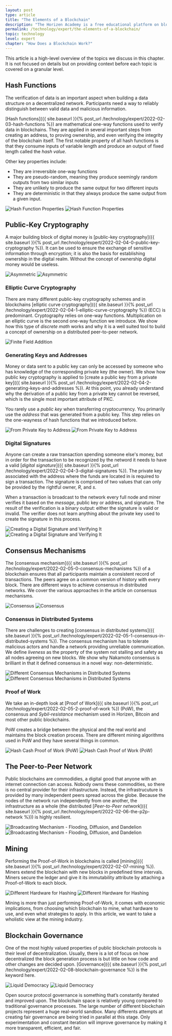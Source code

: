```yaml
---
layout: post
type: article
title: "The Elements of a Blockchain"
description: "The Horizen Academy is a free educational platform on blockchain technology, cryptocurrency, and privacy. This chapter is is not available yet. We add content frequently, sign up for our newsletter for notifications when it's released."
permalink: /technology/expert/the-elements-of-a-blockchain/
topic: technology
level: expert
chapter: "How Does a Blockchain Work?"
---
```


This article is a high-level overview of the topics we discuss in this chapter. It is not focused on details but on providing context before each topic is covered on a granular level.

## Hash Functions

The verification of data is an important aspect when building a data structure on a decentralized network. Participants need a way to reliably distinguish between valid data and malicious information.

[Hash functions]({{ site.baseurl }}{% post_url /technology/expert/2022-02-03-hash-functions %}) are mathematical one-way functions used to verify data in blockchains. They are applied in several important steps from creating an address, to proving ownership, and even verifying the integrity of the blockchain itself. The first notable property of all hash functions is that they consume inputs of variable length and produce an output of fixed length called the *hash value*.

Other key properties include:

- They are irreversible one-way functions
- They are pseudo-random, meaning they produce seemingly random outputs from two similar inputs
- They are unlikely to produce the same output for two different inputs
- They are deterministic in that they always produce the same output from a given input.

![Hash Function Properties](/assets/post_files/technology/expert/2.2-hash-functions/hash_function_D.jpg)
![Hash Function Properties](/assets/post_files/technology/expert/2.2-hash-functions/hash_function_M.jpg)

## Public-Key Cryptography

A major building block of digital money is [public-key cryptography]({{ site.baseurl }}{% post_url /technology/expert/2022-02-04-0-public-key-cryptography %}). It can be used to ensure the exchange of sensitive information through encryption; it is also the basis for establishing ownership in the digital realm. Without the concept of ownership digital money would be useless.

![Asymmetric](/assets/post_files/technology/beginner/identity-in-blockchain/asymmetric_D.jpg)
![Asymmetric](/assets/post_files/technology/beginner/identity-in-blockchain/asymmetric_M.jpg)

### Elliptic Curve Cryptography

There are many different public-key cryptography schemes and in blockchains [elliptic curve cryptography]({{ site.baseurl }}{% post_url /technology/expert/2022-02-04-1-elliptic-curve-cryptography %}) (ECC) is predominant. Cryptography relies on one-way functions. Multiplication on an elliptic curve is the second one-way function we introduce. We show how this type of *discrete math* works and why it is a well suited tool to build a concept of ownership on a distributed peer-to-peer network.

![Finite Field Addition](/assets/post_files/technology/expert/2.3.1-ecc/finite_addition.gif)

### Generating Keys and Addresses

Money or data sent to a public key can only be accessed by someone who has knowledge of the corresponding private key (the owner). We show how public key cryptography is applied to [create a public key from a private key]({{ site.baseurl }}{% post_url /technology/expert/2022-02-04-2-generating-keys-and-addresses %}). At this point, you already understand why the derivation of a public key from a private key cannot be reversed, which is the single most important attribute of PKC.

You rarely use a *public key* when transferring cryptocurrency. You primarily use the *address* that was generated from a public key. This step relies on the one-wayness of hash functions that we introduced before.

![From Private Key to Address](/assets/post_files/technology/expert/2.3.2-keys-and-addresses/address-derivation-basic_D.jpg)
![From Private Key to Address](/assets/post_files/technology/expert/2.3.2-keys-and-addresses/address-derivation-basic_M.jpg)

### Digital Signatures

Anyone can create a raw transaction spending someone else's money, but in order for the transaction to be recognized by the netword it needs to have a valid [*digital signature*]({{ site.baseurl }}{% post_url /technology/expert/2022-02-04-3-digital-signatures %}). The private key associated with the address where the funds are located in is required to sign a transaction. The signature is comprised of two values that can only be provided by the rightful owner, *R*, and *s*.

When a transaction is broadcast to the network every full node and miner verifies it based on the *message*, public key or address, and signature. The result of the verification is a binary output: either the signature is valid or invalid. The verifier does not learn anything about the private key used to create the signature in this process.

![Creating a Digital Signature and Verifying It](/assets/post_files/technology/expert/2.3.3-digital-signatures/digital-signature_D.jpg)
![Creating a Digital Signature and Verifying It](/assets/post_files/technology/expert/2.3.3-digital-signatures/digital-signature_M.jpg)

## Consensus Mechanisms

The [consensus mechanism]({{ site.baseurl }}{% post_url /technology/expert/2022-02-05-0-consensus-mechanisms %}) of a blockchain ensures that all participants maintain a consistent record of transactions. The peers agree on a common version of history with every block. There are different ways to achieve consensus in distributed networks. We cover the various approaches in the article on consensus mechanisms.

![Consensus](/assets/post_files/technology/advanced/consensus-mechanisms/consensus_D.jpg)
![Consensus](/assets/post_files/technology/advanced/consensus-mechanisms/consensus_M.jpg)

### Consensus in Distributed Systems

There are challenges to creating [consensus in distributed systems]({{ site.baseurl }}{% post_url /technology/expert/2022-02-05-1-consensus-in-distributed-systems %}). The consensus mechanism has to tolerate malicious actors and handle a network providing unreliable communication. We define *liveness* as the property of the system not stalling and safety as all nodes agreeing on new blocks. We show why Nakamoto consensus is brilliant in that it defined consensus in a novel way: non-deterministic.

![Different Consensus Mechanisms in Distributed Systems](/assets/post_files/technology/expert/2.1-elements-of-a-blockchain/consensus-in-distributed-systems_D.jpg)
![Different Consensus Mechanisms in Distributed Systems](/assets/post_files/technology/expert/2.1-elements-of-a-blockchain/consensus-in-distributed-systems_M.jpg)

### Proof of Work

We take an in-depth look at [Proof of Work]({{ site.baseurl }}{% post_url /technology/expert/2022-02-05-2-proof-of-work %}) (PoW), the consensus and *Sybil-resistance* mechanism used in Horizen, Bitcoin and most other public blockchains.

PoW creates a bridge between the physical and the real world and maintains the block creation process. There are different mining algorithms used in PoW and they have several things in common.

![Hash Cash Proof of Work (PoW)](/assets/post_files/technology/expert/2.4.2-pow/hash_cash_pow_D.jpg)
![Hash Cash Proof of Work (PoW)](/assets/post_files/technology/expert/2.4.2-pow/hash_cash_pow_M.jpg)

## The Peer-to-Peer Network

Public blockchains are commodidies, a digital good that anyone with an internet connection can access. Nobody owns these commodities, so there is no central provider for their infrastructure. Instead, the infrastrucuture is provided by many independent peers spread across the globe. Because the nodes of the network run independently from one another, the infrastructure as a whole (the distributed [*Peer-to-Peer network*]({{ site.baseurl }}{% post_url /technology/expert/2022-02-06-the-p2p-network %})) is highly resilient.

![Broadcasting Mechanism - Flooding, Diffusion, and Dandelion](/assets/post_files/technology/expert/2.5-p2p/broadcasting_expert_D.jpg)
![Broadcasting Mechanism - Flooding, Diffusion, and Dandelion](/assets/post_files/technology/expert/2.5-p2p/broadcasting_expert_M.jpg)

## Mining

Performing the Proof-of-Work in blockchains is called [mining]({{ site.baseurl }}{% post_url /technology/expert/2022-02-07-mining %}). Miners extend the blockchain with new blocks in predefined time intervals. Miners secure the ledger and give it its immutability attribute by attaching a Proof-of-Work to each block.

![Different Hardware for Hashing](/assets/post_files/technology/expert/2.2-hash-functions/cpu_asic_D.jpg)
![Different Hardware for Hashing](/assets/post_files/technology/expert/2.2-hash-functions/cpu_asic_M.jpg)

Mining is more than just performing Proof-of-Work, it comes with economic implications, from choosing which blockchain to mine, what hardware to use, and even what strategies to apply. In this article, we want to take a wholistic view at the mining industry.

## Blockchain Governance

One of the most highly valued properties of public blockchain protocols is their level of decentralization. Usually, there is a lot of focus on how decentralized the block generation process is but little on how code and other changes are decided upon. [Governance]({{ site.baseurl }}{% post_url /technology/expert/2022-02-08-blockchain-governance %}) is the keyword here.

![Liquid Democracy](/assets/post_files/technology/expert/2.7-governance/liquid_democracy_D.jpg)
![Liquid Democracy](/assets/post_files/technology/expert/2.7-governance/liquid_democracy_M.jpg)

Open source protocol governance is something that’s constantly iterated and improved upon. The blockchain space is relatively young compared to traditional governance processes. The large number of different blockchain projects represent a huge real-world sandbox. Many differents attempts at creating fair governance are being tried in parallel at this stage. Only experimentation and constant iteration will improve governance by making it more transparent, efficient, and fair.
